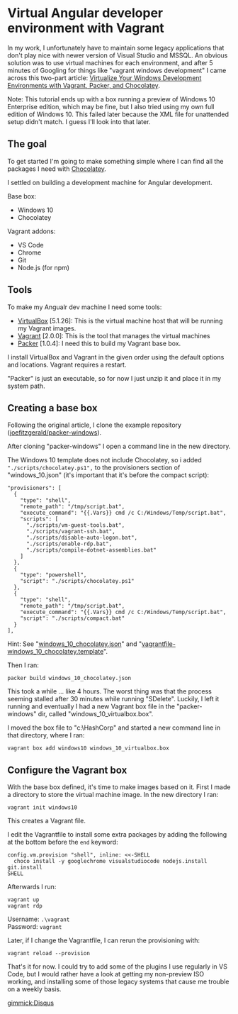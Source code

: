 # Virtual Angular developer environment with Vagrant 

In my work, I unfortunately have to maintain some legacy applications that don't play nice with newer version of Visual Studio and MSSQL. An obvious solution was to use virtual machines for each environment, and after 5 minutes of Googling for things like "vagrant windows development" I came across this two-part article: [Virtualize Your Windows Development Environments with Vagrant, Packer, and Chocolatey](http://www.developer.com/net/virtualize-your-windows-development-environments-with-vagrant-packer-and-chocolatey-part-1.html).

Note: This tutorial ends up with a box running a preview of Windows 10 Enterprise edition, which may be fine, but I also tried using my own full edition of Windows 10. This failed later because the XML file for unattended setup didn't match. I guess I'll look into that later.

## The goal

To get started I'm going to make something simple where I can find all the packages I need with [Chocolatey](https://chocolatey.org). 

I settled on building a development machine for Angular development.

Base box:

* Windows 10
* Chocolatey

Vagrant addons:

* VS Code
* Chrome
* Git
* Node.js (for npm)

## Tools

To make my Angualr dev machine I need some tools:

* [VirtualBox](https://www.virtualbox.org/wiki/Downloads) [5.1.26]:
  This is the virtual machine host that will be running my Vagrant images.
* [Vagrant](https://www.vagrantup.com/downloads.html) [2.0.0]:
  This is the tool that manages the virtual machines
* [Packer](https://www.packer.io/downloads.html) [1.0.4]:
  I need this to build my Vagrant base box.

I install VirtualBox and Vagrant in the given order using the default options and locations. Vagrant requires a restart.

"Packer" is just an executable, so for now I just unzip it and place it in my system path.

## Creating a base box

Following the original article, I clone the example repository
([joefitzgerald/packer-windows](https://github.com/joefitzgerald/packer-windows.git)).

<!--
I copied my Windows Professional 10 ISO into "packer-windows\iso\windows10.iso".

I then calculated the SHA1 checksum using [File Checksum Integrity Verifier](https://support.microsoft.com/en-us/help/841290)

    fciv.exe -sha1 .\iso\windows10.iso

I edited "packer-windows\answer_files\10\Autounattend.xml" to set the &lt;ProductKey&gt;, remembering to wrap the key with &lt;Key&gt; tags.

    packer build -var iso_url=./iso/windows10.iso -var iso_checksum=c42b107cb8930ca82a42be0f9325a37be2e8ff64 windows_10.json

This sort of works, but fails because the answers in the autounattend.xml file doesn't match the ISO :/
-->

After cloning "packer-windows" I open a command line in the new directory.

The Windows 10 template does not include Chocolatey, so i added ``"./scripts/chocolatey.ps1",`` to the provisioners section of "windows_10.json" (it's important that it's before the compact script):

    "provisioners": [
      {
        "type": "shell",
        "remote_path": "/tmp/script.bat",
        "execute_command": "{{.Vars}} cmd /c C:/Windows/Temp/script.bat",
        "scripts": [
          "./scripts/vm-guest-tools.bat",
          "./scripts/vagrant-ssh.bat",
          "./scripts/disable-auto-logon.bat",
          "./scripts/enable-rdp.bat",
          "./scripts/compile-dotnet-assemblies.bat"
        ]
      },
      {
        "type": "powershell",
        "script": "./scripts/chocolatey.ps1"
      },
      {
        "type": "shell",
        "remote_path": "/tmp/script.bat",
        "execute_command": "{{.Vars}} cmd /c C:/Windows/Temp/script.bat",
        "script": "./scripts/compact.bat"
      }
    ],

Hint: See "[windows_10_chocolatey.json](examples/windows_10_chocolatey.json)" and "[vagrantfile-windows_10_chocolatey.template](examples/vagrantfile-windows_10_chocolatey.template)".

Then I ran:

    packer build windows_10_chocolatey.json

This took a while ... like 4 hours. The worst thing was that the process seeming stalled after 30 minutes while running "SDelete". Luckily, I left it running and eventually I had a new Vagrant box file in the "packer-windows" dir, called "windows_10_virtualbox.box".

I moved the box file to "c:\HashCorp" and started a new command line in that directory, where I ran:

    vagrant box add windows10 windows_10_virtualbox.box

## Configure the Vagrant box

With the base box defined, it's time to make images based on it. First I made a directory to store the virtual machine image. In the new directory I ran: 

    vagrant init windows10

This creates a Vagrant file.

I edit the Vagrantfile to install some extra packages by adding the following at the bottom before the ``end`` keyword:

    config.vm.provision "shell", inline: <<-SHELL
      choco install -y googlechrome visualstudiocode nodejs.install git.install
    SHELL

Afterwards I run:

    vagrant up
    vagrant rdp

Username: ``.\vagrant``  
Password: ``vagrant``

Later, if I change the Vagrantfile, I can rerun the provisioning with:

    vagrant reload --provision

That's it for now. I could try to add some of the plugins I use regularly in VS Code, but I would rather have a look at getting my non-preview ISO working, and installing some of those legacy systems that cause me trouble on a weekly basis.

[gimmick:Disqus](swissarmyronin-github-io)